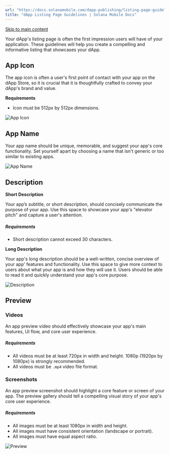 ```yaml
---
url: "https://docs.solanamobile.com/dapp-publishing/listing-page-guidelines"
title: "dApp Listing Page Guidelines | Solana Mobile Docs"
---
```


[Skip to main content](https://docs.solanamobile.com/dapp-publishing/listing-page-guidelines#__docusaurus_skipToContent_fallback)

Your dApp's listing page is often the first impression users will have of your application.
These guidelines will help you create a compelling and informative listing that showcases your dApp.

## App Icon

The app icon is often a user's first point of contact with your app on the dApp Store, so it is crucial that it is thoughtfully crafted to convey your dApp's brand and value.

**Requirements**

- Icon must be 512px by 512px dimensions.

![App Icon](https://docs.solanamobile.com/listing_page_imgs/appicon.png)

## App Name

Your app name should be unique, memorable, and suggest your app's core functionality. Set yourself apart by choosing a name that isn't generic or too similar to existing apps.

![App Name](https://docs.solanamobile.com/listing_page_imgs/appname.png)

## Description

**Short Description**

Your app’s subtitle, or short description, should concisely communicate the purpose of your app. Use this space to showcase your app's "elevator pitch" and capture a user's attention.

##### **Requirements** [​](https://docs.solanamobile.com/dapp-publishing/listing-page-guidelines\#requirements "Direct link to requirements")

- Short description cannot exceed 30 characters.

**Long Description**

Your app's long description should be a well-written, concise overview of your app' features and functionality. Use this space to give more context to users about what your app is and how they will use it. Users should be able to read it and quickly understand your app's core purpose.

![Description](https://docs.solanamobile.com/listing_page_imgs/subtitle.png)

## Preview

### Videos [​](https://docs.solanamobile.com/dapp-publishing/listing-page-guidelines\#videos "Direct link to Videos")

An app preview video should effectively showcase your app's main features, UI flow, and core user experience.

##### **Requirements** [​](https://docs.solanamobile.com/dapp-publishing/listing-page-guidelines\#requirements-1 "Direct link to requirements-1")

- All videos must be at least 720px in width and height. 1080p (1920px by 1080px) is strongly recommended.
- All videos must be `.mp4` video file format.

### Screenshots [​](https://docs.solanamobile.com/dapp-publishing/listing-page-guidelines\#screenshots "Direct link to Screenshots")

An app preview screenshot should highlight a core feature or screen of your app. The preview gallery should tell a compelling visual story of your app's core user experience.

##### **Requirements** [​](https://docs.solanamobile.com/dapp-publishing/listing-page-guidelines\#requirements-2 "Direct link to requirements-2")

- All images must be at least 1080px in width and height.
- All images must have consistent orientation (landscape or portrait).
- All images must have equal aspect ratio.

![Preview](https://docs.solanamobile.com/listing_page_imgs/apppreview.gif)